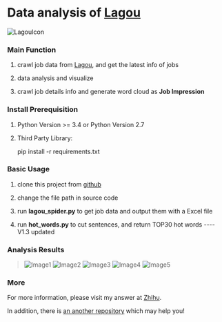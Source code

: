# Data analysis of [Lagou](http://www.lagou.com/)
![LagouIcon](http://pstatic.lagou.com/www/static/common/widgets/header_c/modules/img/logo_d0915a9.png)
### Main Function
1. crawl job data from [Lagou](www.lagou.com), and get the latest info of jobs

2. data analysis and visualize

3. crawl job details info and generate word cloud as __Job Impression__



### Install Prerequisition
1. Python Version >= 3.4 or Python Version 2.7
2. Third Party Library: 

   pip install -r requirements.txt

### Basic Usage
1. clone this project from [github](https://github.com/EclipseXuLu/LagouJob.git)

2. change the file path in source code 
    
3. run __lagou_spider.py__ to get job data and output them with a Excel file

4. run __hot_words.py__ to cut sentences, and return TOP30 hot words ----V1.3 updated

### Analysis Results
> ![Image1](https://pic2.zhimg.com/a0c42bc6bd7c8743687ba50305c85821_b.jpg)
> ![Image2](https://pic3.zhimg.com/f89ca5a008f8ad84a1a2121888aa10c2_b.jpg)
> ![Image3](https://pic1.zhimg.com/85b930c6aff823a3b8ee73973d20f274_b.jpg)
> ![Image4](https://pic2.zhimg.com/0ce1858e3f261f0a90e50e79bd057e8d_b.png)
> ![Image5](https://pic3.zhimg.com/3854e7ca5a8c53e5bb98a2ae3add4a8e_b.png)

### More
For more information, please visit my answer at [Zhihu](https://www.zhihu.com/question/36132174/answer/94392659).

In addition, there is [an another repository](https://github.com/EclipseXuLu/JiaYuan.git) which may help you!
